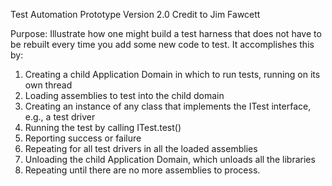 Test Automation Prototype
Version 2.0
Credit to Jim Fawcett

Purpose:
Illustrate how one might build a test harness that does not have to be rebuilt every time you add some new code to test.  It accomplishes this by:

1.	Creating a child Application Domain in which to run tests, running on its own thread
2.	Loading assemblies to test into the child domain
3.	Creating an instance of any class that implements the ITest interface, e.g., a test driver
4.	Running the test by calling ITest.test()
5.	Reporting success or failure
6.	Repeating for all test drivers in all the loaded assemblies
7.	Unloading the child Application Domain, which unloads all the libraries
8.	Repeating until there are no more assemblies to process.

